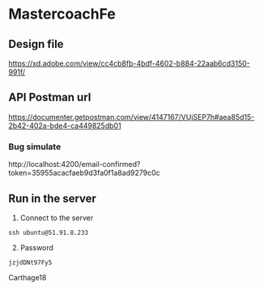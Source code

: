 # MastercoachFe

## Design file

https://xd.adobe.com/view/cc4cb8fb-4bdf-4602-b884-22aab6cd3150-991f/

## API Postman url

https://documenter.getpostman.com/view/4147167/VUjSEP7h#aea85d15-2b42-402a-bde4-ca449825db01

### Bug simulate

http://localhost:4200/email-confirmed?token=35955acacfaeb9d3fa0f1a8ad9279c0c

## Run in the server

1. Connect to the server

```
ssh ubuntu@51.91.8.233
```

2. Password

```
jzjdDNt97Fy5
```

Carthage18
